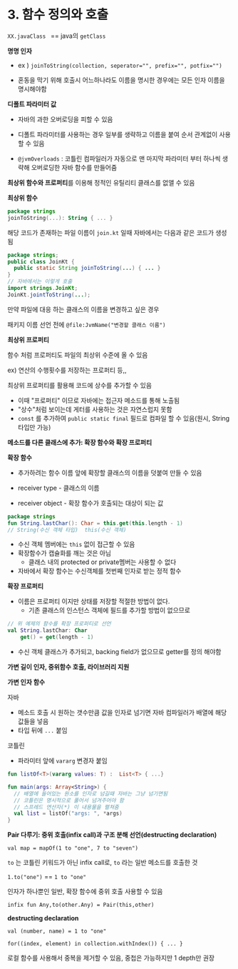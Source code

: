 # 3. 함수 정의와 호출

`XX.javaClass ` == java의 `getClass`

**명명 인자**

- ex ) `joinToString(collection, seperator="", prefix="", potfix="")`

- 혼동을 막기 위해 호출시 어느하나라도 이름을 명시한 경우에는 모든 인자 이름을 명시해야함

  

**디폴트 파라미터 값**

- 자바의 과한 오버로딩을 피할 수 있음
- 디폴트 파라미터를 사용하는 경우 일부를 생략하고 이름을 붙여 순서 관계없이 사용할 수 있음

- `@jvmOverloads` : 코틀린 컴파일러가 자동으로 맨 마지막 파라미터 부터 하나씩 생략해 오버로딩한 자바 함수를 만들어줌



**최상위 함수와 프로퍼티**를 이용해 정적인 유틸리티 클래스를 없앨 수 있음

**최상위 함수**

```kotlin
package strings
joinToString(...): String { ... }
```

해당 코드가 존재하는 파일 이름이 `join.kt` 일때 자바에서는 다음과 같은 코드가 생성됨

```java
package strings;
public class JoinKt {
  public static String joinToString(...) { ... } 
}
// 자바에서는 이렇게 호출
import strings.JoinKt;
JoinKt.jointToString(...);
```

만약 파일에 대응 하는 클래스의 이름을 변경하고 싶은 경우

패키지 이름 선언 전에 `@file:JvmName("변경할 클래스 이름")`



**최상위 프로퍼티**

함수 처럼 프로퍼티도 파일의 최상위 수준에 올 수 있음

ex) 연산의 수행횟수를 저장하는 프로퍼티 등,, 

최상위 프로퍼티를 활용해 코드에 상수를 추가할 수 있음

- 이때 "프로퍼티" 이므로 자바에는 접근자 메소드를 통해 노출됨
- "상수"처럼 보이는데 게터를 사용하는 것은 자연스럽지 못함 
- `const` 를 추가하여 `public static final` 필드로 컴파일 할 수 있음(원시, String 타입만 가능)



**메소드를 다른 클래스에 추가: 확장 함수와 확장 프로퍼티**

**확장 함수**

- 추가하려는 함수 이름 앞에 확장할 클래스의 이름을 덧붙여 만들 수 있음

- receiver type - 클래스의 이름

- receiver object - 확장 함수가 호출되는 대상이 되는 값

```kotlin
package strings
fun String.lastChar(): Char = this.get(this.length - 1)
// String(수신 객체 타입)  this(수신 객체)
```

- 수신 객체 멤버에는 `this` 없이 접근할 수 있음
- 확장함수가 캡슐화를 깨는 것은 아님
  - 클래스 내의 protected or private멤버는 사용할 수 없다
- 자바에서 확장 함수는 수신객체를 첫번째 인자로 받는 정적 함수 



**확장 프로퍼티**

- 이름은 프로퍼티 이지만 상태를 저장할 적절한 방법이 없다.
  - 기존 클래스의 인스턴스 객체에 필드를 추가할 방법이 없으므로 

```kotlin
// 위 예제의 함수를 확장 프로퍼티로 선언
val String.lastChar: Char
	get() = get(length - 1)
```

- 수신 객체 클래스가 추가되고, backing field가 없으므로 getter를 정의 해야함 



**가변 길이 인자, 중위함수 호출, 라이브러리 지원**

**가변 인자 함수** 

자바

- 메소드 호출 시 원하는 갯수만큼 값을 인자로 넘기면 자바 컴파일러가 배열에 해당 값들을 넣음
- 타입 뒤에 `...` 붙임

코틀린

- 파라미터 앞에 `vararg` 변경자 붙임

```kotlin
fun listOf<T>(vararg values: T) :  List<T> { ...} 

fun main(args: Array<String>) {
  // 배열에 들어있는 원소를 인자로 넘길때 자바는 그냥 넘기면됨
  // 코틀린은 명시적으로 풀어서 넘겨주어야 함 
  // 스프레드 연산자(*) 이 내용물을 펼쳐줌
  val list = listOf("args: ", *args) 
}
```



**Pair 다루기: 중위 호출(infix call)과 구조 분해 선언(destructing declaration)**

`val map = mapOf(1 to "one", 7 to "seven")`

`to` 는 코틀린 키워드가 아닌 infix call로, `to` 라는 일반 메소드를 호출한 것

`1.to("one")` == `1 to "one"`

인자가 하나뿐인 일반, 확장 함수에 중위 호출 사용할 수 있음

`infix fun Any,to(other.Any) = Pair(this,other)`



**destructing declaration**

`val (number, name) = 1 to "one"`

`for((index, element) in collection.withIndex()) { ... }`



로컬 함수를 사용해서 중복을 제거할 수 있음, 중첩은 가능하지만 1 depth만 권장